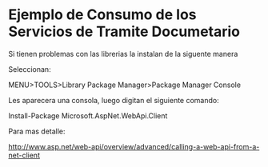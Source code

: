 # Ejemplo de Consumo de los Servicios de Tramite Documetario

Si tienen problemas con las librerias la instalan de la siguente manera

Seleccionan:

MENU>TOOLS>Library Package Manager>Package Manager Console

Les aparecera una consola, luego digitan el siguiente comando:

Install-Package Microsoft.AspNet.WebApi.Client

Para mas detalle:

http://www.asp.net/web-api/overview/advanced/calling-a-web-api-from-a-net-client
